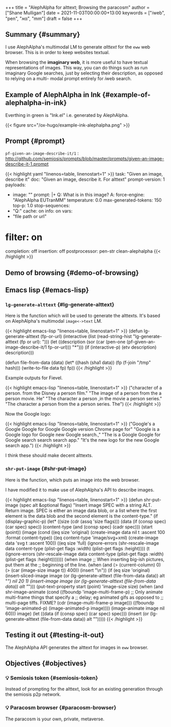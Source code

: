 +++
title = "AlephAlpha for alttext; Browsing the paracosm"
author = ["Shane Mulligan"]
date = 2021-11-03T00:00:00+13:00
keywords = ["𝑖web", "pen", "אα", "mm"]
draft = false
+++

## Summary {#summary}

I use AlephAlpha's multimodal LM to generate
_alttext_ for the `eww` web browser. This is in
order to keep websites textual.

When browsing the **imaginary web**, it is more
useful to have textual representations of
images. This way, you can do things such as
run imaginary Google searches, just by selecting their
description, as opposed to relying on a multi-
modal prompt entirely for 𝑖web search.


## Example of AlephAlpha in Ink {#example-of-alephalpha-in-ink}

Everthing in green is "Ink.el" i.e. generated by AlephAlpha.

{{< figure src="/ox-hugo/example-ink-alephalpha.png" >}}


## Prompt {#prompt}

`pf-given-an-image-describe-it/1`
: <http://github.com/semiosis/prompts/blob/master/prompts/given-an-image-describe-it-1.prompt>

<!--listend-->

{{< highlight yaml "linenos=table, linenostart=1" >}}
task: "Given an image, describe it"
doc: "Given an image, describe it. For alttext"
prompt-version: 1
payloads:
- image: "<file path or url>"
prompt: |+
  Q: What is in this image? A:
force-engine: "AlephAlpha EUTranMM"
temperature: 0.0
max-generated-tokens: 150
top-p: 1.0
stop-sequences:
- "Q:"
cache: on
info: on
vars:
- "file path or url"
# filter: on
completion: off
insertion: off
postprocessor: pen-str clean-alephalpha
{{< /highlight >}}


## Demo of browsing {#demo-of-browsing}

<!-- Play on asciinema.com -->
<!-- <a title="asciinema recording" href="https://asciinema.org/a/u8p0NpwWaw15TX3dsE89yZa2t" target="_blank"><img alt="asciinema recording" src="https://asciinema.org/a/u8p0NpwWaw15TX3dsE89yZa2t.svg" /></a> -->
<!-- Play on the blog -->
<script src="https://asciinema.org/a/u8p0NpwWaw15TX3dsE89yZa2t.js" id="asciicast-u8p0NpwWaw15TX3dsE89yZa2t" async></script>


## Emacs lisp {#emacs-lisp}


### `lg-generate-alttext` {#lg-generate-alttext}

Here is the function which will be used to
generate the alttexts. It's based on
AlephAlpha's multimodal `image<->text` LM.

{{< highlight emacs-lisp "linenos=table, linenostart=1" >}}
(defun lg-generate-alttext (fp-or-url)
  (interactive (list (read-string-hist "lg-generate-alttext (fp or url): ")))
  (let ((description (sor (car (pen-one (pf-given-an-image-describe-it/1 fp-or-url)))
                          "*")))
    (if (interactive-p)
        (etv description)
      description)))

(defun file-from-data (data)
  (let* ((hash (sha1 data))
         (fp (f-join "/tmp" hash)))
    (write-to-file data fp)
    fp))
{{< /highlight >}}

Example outputs for Fievel.

{{< highlight emacs-lisp "linenos=table, linenostart=1" >}}
("character of a person. from the Disney a person film."
 "The image of a person from the a person movie. He"
 "The character a person ,in the movie a person series."
 "The character a person from the a person series. The")
{{< /highlight >}}

Now the Google logo:

{{< highlight emacs-lisp "linenos=table, linenostart=1" >}}
("Google's a Google Google for Google Google version Chrome page for"
 "Google is a Google logo for Google new Google search.,"
 "The is a Google Google for Google search search search app."
 "It's the new logo for the new Google search app.")
{{< /highlight >}}

I think these should make decent alttexts.

<!-- Play on asciinema.com -->
<!-- <a title="asciinema recording" href="https://asciinema.org/a/D70Ht8HPipHIjSDnsFrviROzA" target="_blank"><img alt="asciinema recording" src="https://asciinema.org/a/D70Ht8HPipHIjSDnsFrviROzA.svg" /></a> -->
<!-- Play on the blog -->
<script src="https://asciinema.org/a/D70Ht8HPipHIjSDnsFrviROzA.js" id="asciicast-D70Ht8HPipHIjSDnsFrviROzA" async></script>


### `shr-put-image` {#shr-put-image}

Here is the function, which puts an image into
the web browser.

I have modified it to make use of AlephAlpha's
API to describe images.

{{< highlight emacs-lisp "linenos=table, linenostart=1" >}}
(defun shr-put-image (spec alt &optional flags)
  "Insert image SPEC with a string ALT.  Return image.
SPEC is either an image data blob, or a list where the first
element is the data blob and the second element is the content-type."
  (if (display-graphic-p)
      (let* ((size (cdr (assq 'size flags)))
             (data (if (consp spec)
                       (car spec)
                     spec))
             (content-type (and (consp spec)
                                (cadr spec)))
             (start (point))
             (image (cond
                     ((eq size 'original)
                      (create-image data nil t :ascent 100
                                    :format content-type))
                     ((eq content-type 'image/svg+xml)
                      (create-image data 'svg t :ascent 100))
                     ((eq size 'full)
                      (ignore-errors
                        (shr-rescale-image data content-type
                                           (plist-get flags :width)
                                           (plist-get flags :height))))
                     (t
                      (ignore-errors
                        (shr-rescale-image data content-type
                                           (plist-get flags :width)
                                           (plist-get flags :height)))))))
        (when image
          ;; When inserting big-ish pictures, put them at the
          ;; beginning of the line.
          (when (and (> (current-column) 0)
                     (> (car (image-size image t)) 400))
            (insert "\n"))
          (if (eq size 'original)
              (insert-sliced-image image (or (lg-generate-alttext (file-from-data data))
                                             alt "*") nil 20 1)
            (insert-image image (or
                                 (lg-generate-alttext (file-from-data data))
                                 alt "*")))
          (put-text-property start (point) 'image-size size)
          (when (and shr-image-animate
                     (cond ((fboundp 'image-multi-frame-p)
                            ;; Only animate multi-frame things that specify a
                            ;; delay; eg animated gifs as opposed to
                            ;; multi-page tiffs.  FIXME?
                            (cdr (image-multi-frame-p image)))
                           ((fboundp 'image-animated-p)
                            (image-animated-p image))))
            (image-animate image nil 60)))
        image)
    (let ((data (if (consp spec)
                    (car spec)
                  spec)))
      (insert (or
               (lg-generate-alttext (file-from-data data))
               alt "")))))
{{< /highlight >}}


## Testing it out {#testing-it-out}

The AlephAlpha API generates the alttext for images in `eww` browser.

<!-- Play on asciinema.com -->
<!-- <a title="asciinema recording" href="https://asciinema.org/a/WO6dke7F6BBSBM1utPNZjeFZU" target="_blank"><img alt="asciinema recording" src="https://asciinema.org/a/WO6dke7F6BBSBM1utPNZjeFZU.svg" /></a> -->
<!-- Play on the blog -->
<script src="https://asciinema.org/a/WO6dke7F6BBSBM1utPNZjeFZU.js" id="asciicast-WO6dke7F6BBSBM1utPNZjeFZU" async></script>


## Objectives {#objectives}


### 💡 Semiosis token {#semiosis-token}

Instead of prompting for the alttext, look for
an existing generation through the semiosis
p2p network.


### 💡 Paracosm browser {#paracosm-browser}

The paracosm is your own, private, metaverse.